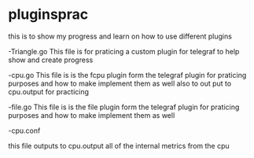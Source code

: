 # pluginsprac
this is to show my progress and learn on how to use different plugins 

-Triangle.go
This file is for praticing a custom plugin for telegraf
to help show and create progress


-cpu.go
This file is is the fcpu plugin form the telegraf plugin for praticing purposes and how to make
implement them as well also to out put to cpu.output for practicing 

-file.go
This file is is the file plugin form the telegraf plugin for praticing purposes and how to make
implement them as well 


-cpu.conf

this file outputs to cpu.output all of the internal metrics from the cpu 
